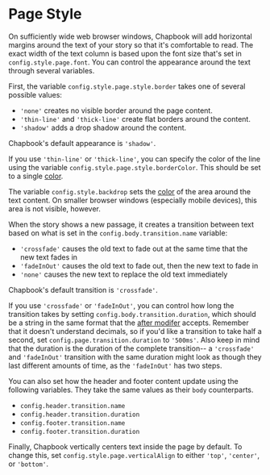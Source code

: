# Page Style

On sufficiently wide web browser windows, Chapbook will add horizontal margins around the text of your story so that it's comfortable to read. The exact width of the text column is based upon the font size that's set in `config.style.page.font`. You can control the appearance around the text through several variables.

First, the variable `config.style.page.style.border` takes one of several possible values:

- `'none'` creates no visible border around the page content.
- `'thin-line'` and `'thick-line'` create flat borders around the content.
- `'shadow'` adds a drop shadow around the content.

Chapbook's default appearance is `'shadow'`.

If you use `'thin-line'` or `'thick-line'`, you can specify the color of the line using the variable `config.style.page.style.borderColor`. This should be set to a single [color].

The variable `config.style.backdrop` sets the [color] of the area around the text content. On smaller browser windows (especially mobile devices), this area is not visible, however.

When the story shows a new passage, it creates a transition between text based on what is set in the `config.body.transition.name` variable:

- `'crossfade'` causes the old text to fade out at the same time that the new text fades in
- `'fadeInOut'` causes the old text to fade out, then the new text to fade in
- `'none'` causes the new text to replace the old text immediately

Chapbook's default transition is `'crossfade'`.

If you use `'crossfade'` or `'fadeInOut'`, you can control how long the transition takes by setting `config.body.transition.duration`, which should be a string in the same format that the [after modifer][after] accepts. Remember that it doesn't understand decimals, so if you'd like a transition to take half a second, set `config.page.transition.duration` to `'500ms'`. Also keep in mind that the duration is the duration of the complete transition-- a `'crossfade'` and `'fadeInOut'` transition with the same duration might look as though they last different amounts of time, as the `'fadeInOut'` has two steps.

You can also set how the header and footer content update using the following variables. They take the same values as their `body` counterparts.

- `config.header.transition.name`
- `config.header.transition.duration`
- `config.footer.transition.name`
- `config.footer.transition.duration`

Finally, Chapbook vertically centers text inside the page by default. To change this, set `config.style.page.verticalAlign` to either `'top'`, `'center'`, or `'bottom'`.

[color]: fonts-and-colors.html#colors
[after]: ../text-and-links/modifiers-and-delayed-text.html